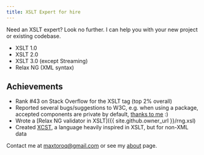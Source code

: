 ```yaml
---
title: XSLT Expert for hire
---
```


Need an XSLT expert? Look no further. I can help you with your new project or existing codebase.

- XSLT 1.0
- XSLT 2.0
- XSLT 3.0 (except Streaming)
- Relax NG (XML syntax)

## Achievements

- Rank #43 on Stack Overflow for the XSLT tag (top 2% overall)
- Reported several bugs/suggestions to W3C, e.g. when using a package, accepted components are private by default, [thanks to me](https://www.w3.org/Bugs/Public/show_bug.cgi?id=29574) :)
- Wrote a [Relax NG validator in XSLT]({{ site.github.owner_url }}/rng.xsl)
- Created [XCST](/XCST/), a language heavily inspired in XSLT, but for non-XML data

Contact me at maxtoroq@gmail.com or see my [about](/p/about.html) page.
